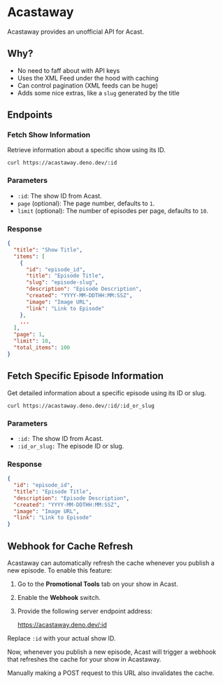 # Acastaway

Acastaway provides an unofficial API for Acast.

## Why?

- No need to faff about with API keys
- Uses the XML Feed under the hood with caching
- Can control pagination (XML feeds can be huge)
- Adds some nice extras, like a `slug` generated by the title

## Endpoints

### Fetch Show Information

Retrieve information about a specific show using its ID.

    curl https://acastaway.deno.dev/:id

### Parameters
- `:id`: The show ID from Acast.
- `page` (optional): The page number, defaults to `1`.
- `limit` (optional): The number of episodes per page, defaults to `10`.

### Response
```json
{
  "title": "Show Title",
  "items": [
    {
      "id": "episode_id",
      "title": "Episode Title",
      "slug": "episode-slug",
      "description": "Episode Description",
      "created": "YYYY-MM-DDTHH:MM:SSZ",
      "image": "Image URL",
      "link": "Link to Episode"
    },
    ...
  ],
  "page": 1,
  "limit": 10,
  "total_items": 100
}
```

## Fetch Specific Episode Information
Get detailed information about a specific episode using its ID or slug.

    curl https://acastaway.deno.dev/:id/:id_or_slug

### Parameters
- `:id:` The show ID from Acast.
- `:id_or_slug:` The episode ID or slug.

### Response
```json
{
  "id": "episode_id",
  "title": "Episode Title",
  "description": "Episode Description",
  "created": "YYYY-MM-DDTHH:MM:SSZ",
  "image": "Image URL",
  "link": "Link to Episode"
}
```

## Webhook for Cache Refresh
Acastaway can automatically refresh the cache whenever you publish a new episode. To enable this feature:

1. Go to the **Promotional Tools** tab on your show in Acast.
2. Enable the **Webhook** switch.
3. Provide the following server endpoint address:

    https://acastaway.deno.dev/:id

Replace `:id` with your actual show ID.

Now, whenever you publish a new episode, Acast will trigger a webhook that refreshes the cache for your show in Acastaway.

Manually making a POST request to this URL also invalidates the cache.
